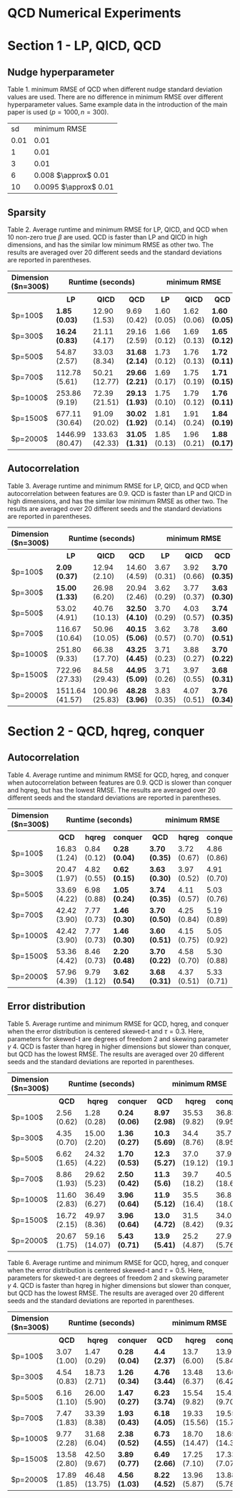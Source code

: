 # QCD Numerical Experiments 

# Section 1 - LP, QICD, QCD

## Nudge hyperparameter
Table 1. minimum RMSE of QCD when different nudge standard deviation values are used. There are no difference in minimum RMSE over different hyperparameter values. Same example data in the introduction of the main paper is used ($p = 1000, n = 300$). 

<table>
  <tr>
    <td>sd</td>
    <td>minimum RMSE </td>
  </tr>
  <tr>
    <td>0.01</td>
    <td>0.01</td>
  </tr>
  <tr>
    <td>1</td>
    <td>0.01</td>
  </tr>
  <tr>
    <td>3</td>
    <td>0.01</td>
  </tr>
  <tr>
    <td>6</td>
    <td>0.008 $\approx$ 0.01</td>
  </tr>
  <tr>
    <td>10</td>
    <td>0.0095 $\approx$ 0.01</td>
  </tr>
</table>




## Sparsity
Table 2. Average runtime and minimum RMSE for LP, QICD, and QCD when 10 non-zero true $\beta$ are used. QCD is faster than LP and QICD in high dimensions, and has the similar low minimum RMSE as other two. The results are averaged over 20 different seeds and the standard deviations are reported in parentheses.
<table>
  <tr>
    <th> Dimension ($n=300$) </th>
    <th colspan="3"> Runtime (seconds) </th>
    <th colspan="3"> minimum RMSE </th>
  </tr>
  <tr>
    <th></th>
    <th>LP </th>
    <th>QICD</th>
    <th>QCD</th>
    <th>LP</th>
    <th>QICD</th>
    <th>QCD</th>
  </tr>
 <tr>
    <td>$p=100$</td>
<td><b>1.85 (0.03)</b></td>
    <td>12.90 (1.53)</td>
    <td>9.69 (0.42)</td>
    <td>1.60 (0.05)</td>
    <td>1.62 (0.06)</td>
    <td><b>1.60 (0.05)</b></td>
  </tr>
  <tr>
    <td>$p=300$</td>
    <td><b>16.24 (0.83)</b></td>
    <td>21.11 (4.17)</td>
    <td>29.16 (2.59)</td>
    <td>1.66 (0.12)</td>
    <td>1.69 (0.13)</td>
    <td><b>1.65 (0.12)</b></td>
  </tr>
  <tr>
    <td>$p=500$</td>
    <td>54.87 (2.57)</td>
    <td>33.03 (8.34)</td>
    <td><b>31.68 (2.14)</b></td>
    <td>1.73 (0.12)</td>
    <td>1.76 (0.13)</td>
    <td><b>1.72 (0.11)</b></td>
  </tr>
  <tr>
    <td>$p=700$</td>
    <td>112.78 (5.61)</td>
    <td>50.21 (12.77)</td>
    <td><b>29.66 (2.21)</b></td>
    <td>1.69 (0.17)</td>
    <td>1.75 (0.19)</td>
    <td><b>1.71 (0.15)</b></td>
  </tr>
  <tr>
    <td>$p=1000$</td>
     <td>253.86 (9.19)</td>
    <td>72.39 (21.51)</td>
    <td><b>29.13 (1.93)</b></td>
    <td>1.75 (0.10)</td>
    <td>1.79 (0.12)</td>
    <td><b>1.76 (0.11)</b></td>
  </tr>
  <tr>
    <td>$p=1500$</td>
    <td>677.11 (30.64)</td>
    <td>91.09 (20.02)</td>
    <td><b>30.02 (1.92)</b></td>
    <td>1.81 (0.14)</td>
    <td>1.91 (0.24)</td>
    <td><b>1.84 (0.19)</b></td>
  </tr>
  <tr>
    <td>$p=2000$</td>
<td>1446.99 (80.47)</td>
    <td>133.63 (42.33)</td>
    <td><b>31.05 (1.31)</b></td>
    <td>1.85 (0.13)</td>
    <td>1.96 (0.21)</td>
    <td><b>1.88 (0.17)</b></td>
  </tr>
</table>


## Autocorrelation

Table 3. Average runtime and minimum RMSE for LP, QICD, and QCD when autocorrelation between features are 0.9. QCD is faster than LP and QICD in high dimensions, and has the similar low minimum RMSE as other two. The results are averaged over 20 different seeds and the standard deviations are reported in parentheses.
<table>
  <tr>
    <th> Dimension ($n=300$) </th>
    <th colspan="3"> Runtime (seconds) </th>
    <th colspan="3"> minimum RMSE </th>
  </tr>
  <tr>
    <th></th>
    <th>LP </th>
    <th>QICD</th>
    <th>QCD</th>
    <th>LP</th>
    <th>QICD</th>
    <th>QCD</th>
  </tr>
 <tr>
    <td>$p=100$</td>
    <td><b>2.09 (0.37)</b></td>
    <td>12.94 (2.10)</td>
    <td>14.60 (4.59)</td>
    <td>3.67 (0.31)</td>
    <td>3.92 (0.66)</td>
    <td><b>3.70 (0.35)</b></td>
  </tr>
  <tr>
    <td>$p=300$</td>
    <td><b>15.00 (1.33)</b></td>
    <td>26.98 (6.20)</td>
    <td>20.94 (2.46)</td>
    <td>3.62 (0.29)</td>
    <td>3.77 (0.37)</td>
    <td><b>3.63 (0.30)</b></td>
  </tr>
  <tr>
    <td>$p=500$</td>
    <td>53.02 (4.91)</td>
    <td>40.76 (10.13)</td>
    <td><b>32.50 (4.10)</b></td>
    <td>3.70 (0.29)</td>
    <td>4.03 (0.57)</td>
    <td><b>3.74 (0.35)</b></td>
  </tr>
  <tr>
    <td>$p=700$</td>
    <td>116.67 (10.64)</td>
    <td>50.96 (10.05)</td>
    <td><b>40.15 (5.06)</b></td>
    <td>3.62 (0.57)</td>
    <td>3.78 (0.70)</td>
    <td><b>3.60 (0.51)</b></td>
  </tr>
  <tr>
    <td>$p=1000$</td>
    <td>251.80 (9.33)</td>
    <td>66.38 (17.70)</td>
    <td><b>43.25 (4.45)</b></td>
    <td>3.71 (0.23)</td>
    <td>3.88 (0.27)</td>
    <td><b>3.70 (0.22)</b></td>
  </tr>
  <tr>
    <td>$p=1500$</td>
    <td>722.96 (27.33)</td>
    <td>84.58 (29.43)</td>
    <td><b>44.95 (5.09)</b></td>
    <td>3.71 (0.26)</td>
    <td>3.97 (0.55)</td>
    <td><b>3.68 (0.31)</b></td>
  </tr>
  <tr>
    <td>$p=2000$</td>
<td>1511.64 (41.57)</td>
    <td>100.96 (25.83)</td>
    <td><b>48.28 (3.96)</b></td>
    <td>3.83 (0.35)</td>
    <td>4.07 (0.51)</td>
    <td><b>3.76 (0.34)</b></td>
  </tr>
</table>


# Section 2 - QCD, hqreg, conquer

## Autocorrelation
Table 4. Average runtime and minimum RMSE for QCD, hqreg, and conquer when autocorrelation between features are 0.9. QCD is slower than conquer and hqreg, but has the lowest RMSE. The results are averaged over 20 different seeds and the standard deviations are reported in parentheses.
<table>
  <tr>
    <th> Dimension ($n=300$) </th>
    <th colspan="3"> Runtime (seconds) </th>
    <th colspan="3"> minimum RMSE </th>
  </tr>
  <tr>
    <th></th>
    <th>QCD </th>
    <th>hqreg</th>
    <th>conquer</th>
    <th>QCD</th>
    <th>hqreg</th>
    <th>conquer</th>
  </tr>
 <tr>
    <td>$p=100$</td>
    <td>16.83 (1.24)</td>
    <td>0.84 (0.12)</td>
    <td><b>0.28 (0.04)</b></td>
    <td><b>3.70 (0.35)</b></td>
    <td>3.72 (0.67)</td>
    <td>4.86 (0.86)</td>
  </tr>
  <tr>
    <td>$p=300$</td>
    <td>20.47 (1.97)</td>
    <td>4.82 (0.55)</td>
    <td><b>0.62 (0.15)</b></td>
    <td><b>3.63 (0.30)</b></td>
    <td>3.97 (0.52)</td>
    <td>4.91 (0.70)</td>
  </tr>
  <tr>
    <td>$p=500$</td>
    <td>33.69 (4.22)</td>
    <td>6.98 (0.88)</td>
    <td><b>1.05 (0.24)</b></td>
    <td><b>3.74 (0.35)</b></td>
    <td>4.11 (0.57)</td>
    <td>5.03 (0.76)</td>
  </tr>
  <tr>
    <td>$p=700$</td>
    <td>42.42 (3.90)</td>
    <td>7.77 (0.73)</td>
    <td><b>1.46 (0.30)</b></td>
    <td><b>3.70 (0.50)</b></td>
    <td>4.25 (0.84)</td>
    <td>5.19 (0.89)</td>
  </tr>
  <tr>
    <td>$p=1000$</td>
    <td>42.42 (3.90)</td>
    <td>7.77 (0.73)</td>
    <td><b>1.46 (0.30)</b></td>
    <td><b>3.60 (0.51)</b></td>
    <td>4.15 (0.75)</td>
    <td>5.05 (0.92)</td>
  </tr>
  <tr>
    <td>$p=1500$</td>
    <td>53.36 (4.42)</td>
    <td>8.46 (0.73)</td>
    <td><b>2.20 (0.48)</b></td>
    <td><b>3.70 (0.22)</b></td>
    <td>4.58 (0.70)</td>
    <td>5.30 (0.88)</td>
  </tr>
  <tr>
    <td>$p=2000$</td>
    <td>57.96 (4.39)</td>
    <td>9.79 (1.12)</td>
    <td><b>3.62 (0.54)</b></td>
    <td><b>3.68 (0.31)</b></td>
    <td>4.37 (0.51)</td>
    <td>5.33 (0.71)</td>
  </tr>
</table>

## Error distribution

Table 5. Average runtime and minimum RMSE for QCD, hqreg, and conquer when the error distribution is centered skewed-t and $\tau=0.3$. Here, parameters for skewed-t are degrees of freedom 2 and skewing parameter $\gamma$ 4. QCD is faster than hqreg in higher dimensions but slower than conquer, but QCD has the lowest RMSE. The results are averaged over 20 different seeds and the standard deviations are reported in parentheses.
<table>
  <tr>
    <th> Dimension ($n=300$) </th>
    <th colspan="3"> Runtime (seconds) </th>
    <th colspan="3"> minimum RMSE </th>
  </tr>
  <tr>
    <th></th>
    <th>QCD </th>
    <th>hqreg</th>
    <th>conquer</th>
    <th>QCD</th>
    <th>hqreg</th>
    <th>conquer</th>
  </tr>
 <tr>
    <td>$p=100$</td>
    <td>2.56 (0.62)</td>
    <td>1.28 (0.28)</td>
    <td><b>0.24 (0.06)</b></td>
    <td><b>8.97 (2.98)</b></td>
    <td>35.53 (9.82)</td>
    <td>36.83 (9.95)</td>
  </tr>
  <tr>
    <td>$p=300$</td>
    <td>4.35 (0.70)</td>
    <td>15.00 (2.20)</td>
    <td><b>1.36 (0.27)</b></td>
    <td><b>10.3 (5.69)</b></td>
    <td>34.4 (8.76)</td>
    <td>35.7 (8.95)</td>
  </tr>
  <tr>
    <td>$p=500$</td>
    <td>6.62 (1.65)</td>
    <td>24.32 (4.22)</td>
    <td><b>1.70 (0.53)</b></td>
    <td><b>12.3 (5.27)</b></td>
    <td>37.0 (19.12)</td>
    <td>37.9 (19.10)</td>
  </tr>
  <tr>
    <td>$p=700$</td>
    <td>8.86 (1.93)</td>
    <td>29.62 (5.23)</td>
    <td><b>2.50 (0.42)</b></td>
    <td><b>11.3 (5.6)</b></td>
    <td>39.7 (18.2)</td>
    <td>40.5 (18.6)</td>
  </tr>
  <tr>
    <td>$p=1000$</td>
    <td>11.60 (2.83)</td>
    <td>36.49 (6.27)</td>
    <td><b>3.96 (0.64)</b></td>
    <td><b>11.9 (5.12)</b></td>
    <td>35.5 (16.4)</td>
    <td>36.8 (18.03)</td>
  </tr>
  <tr>
    <td>$p=1500$</td>
    <td>16.72 (2.15)</td>
    <td>49.97 (8.36)</td>
    <td><b>3.96 (0.64)</b></td>
    <td><b>13.0 (4.72)</b></td>
    <td>31.5 (8.42)</td>
    <td>34.0 (9.32)</td>
  </tr>
  <tr>
    <td>$p=2000$</td>
    <td>20.67 (1.75)</td>
    <td>59.16 (14.07)</td>
    <td><b>5.43 (0.71)</b></td>
    <td><b>13.9 (5.41)</b></td>
    <td>25.2 (4.87)</td>
    <td>27.9 (5.76)</td>
  </tr>
</table>

Table 6. Average runtime and minimum RMSE for QCD, hqreg, and conquer when the error distribution is centered skewed-t and $\tau=0.5$. Here, parameters for skewed-t are degrees of freedom 2 and skewing parameter $\gamma$ 4. QCD is faster than hqreg in higher dimensions but slower than conquer, but QCD has the lowest RMSE. The results are averaged over 20 different seeds and the standard deviations are reported in parentheses.
<table>
  <tr>
    <th> Dimension ($n=300$) </th>
    <th colspan="3"> Runtime (seconds) </th>
    <th colspan="3"> minimum RMSE </th>
  </tr>
  <tr>
    <th></th>
    <th>QCD </th>
    <th>hqreg</th>
    <th>conquer</th>
    <th>QCD</th>
    <th>hqreg</th>
    <th>conquer</th>
  </tr>
 <tr>
    <td>$p=100$</td>
    <td>3.07 (1.00)</td>
    <td>1.47 (0.29)</td>
    <td><b>0.28 (0.04)</b></td>
    <td><b>4.4 (2.37)</b></td>
    <td>13.7 (6.00)</td>
    <td>13.9 (5.84)</td>
  </tr>
  <tr>
    <td>$p=300$</td>
    <td>4.54 (0.83)</td>
    <td>18.73 (2.71)</td>
    <td><b>1.26 (0.34)</b></td>
    <td><b>4.76 (3.44)</b></td>
    <td>13.48 (6.37)</td>
    <td>13.66 (6.42)</td>
  </tr>
  <tr>
    <td>$p=500$</td>
    <td>6.16 (1.10)</td>
    <td>26.00 (5.90)</td>
    <td><b>1.47 (0.27)</b></td>
    <td><b>6.23 (3.74)</b></td>
    <td>15.54 (9.82)</td>
    <td>15.41 (9.70)</td>
  </tr>
  <tr>
    <td>$p=700$</td>
    <td>7.47 (1.83)</td>
    <td>33.39 (8.38)</td>
    <td><b>1.93 (0.43)</b></td>
    <td><b>6.18 (4.05)</b></td>
    <td>19.33 (15.56)</td>
    <td>19.55 (15.75)</td>
  </tr>
  <tr>
    <td>$p=1000$</td>
    <td>9.77 (2.28)</td>
    <td>31.68 (6.04)</td>
    <td><b>2.38 (0.52)</b></td>
    <td><b>6.73 (4.55)</b></td>
    <td>18.70 (14.47)</td>
    <td>18.65 (14.37)</td>
  </tr>
  <tr>
    <td>$p=1500$</td>
    <td>13.58 (2.80)</td>
    <td>42.50 (9.67)</td>
    <td><b>3.89 (0.77)</b></td>
    <td><b>6.49 (2.66)</b></td>
    <td>17.25 (7.10)</td>
    <td>17.33 (7.07)</td>
  </tr>
  <tr>
    <td>$p=2000$</td>
    <td>17.89 (1.85)</td>
    <td>46.48 (13.75)</td>
    <td><b>4.56 (1.03)</b></td>
    <td><b>8.22 (4.52)</b></td>
    <td>13.96 (5.87)</td>
    <td>13.88 (5.78)</td>
  </tr>
</table>






